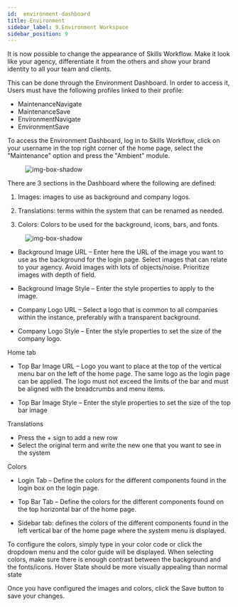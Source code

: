 ```yaml
---
id:  environment-dashboard
title: Environment
sidebar_label: 9.Environment Workspace
sidebar_position: 9
---
```


It is now possible to change the appearance of Skills Workflow. Make it look like your agency, differentiate it from the others and show your brand identity to all your team and clients.

This can be done through the Environment Dashboard. In order to access it, Users must have the following profiles linked to their profile:

- MaintenanceNavigate
- MaintenanceSave
- EnvironmentNavigate
- EnvironmentSave

To access the Environment Dashboard, log in to Skills Workflow, click on your username in the top right corner of the home page, select the "Maintenance" option and press the "Ambient" module.

<figure>

![img-box-shadow](/img/university/dashboards/environment-dashboard/university-environment-1.png)
<figcaption></figcaption>
</figure> 

 
There are 3 sections in the Dashboard where the following are defined:

1. Images: images to use as background and company logos.

2. Translations: terms within the system that can be renamed as needed.

3. Colors: Colors to be used for the background, icons, bars, and fonts.

<figure>

![img-box-shadow](/img/university/dashboards/environment-dashboard/university-environment-2.png)
<figcaption></figcaption>
</figure> 

- Background Image URL – Enter here the URL of the image you want to use as the background for the login page. Select images that can relate to your agency. Avoid images with lots of objects/noise. Prioritize images with depth of field.

- Background Image Style – Enter the style properties to apply to the image.

- Company Logo URL – Select a logo that is common to all companies within the instance, preferably with a transparent background.

- Company Logo Style – Enter the style properties to set the size of the company logo.

Home tab

- Top Bar Image URL – Logo you want to place at the top of the vertical menu bar on the left of the home page. The same logo as the login page can be applied. The logo must not exceed the limits of the bar and must be aligned with the breadcrumbs and menu items.

- Top Bar Image Style – Enter the style properties to set the size of the top bar image
 
Translations

- Press the + sign to add a new row
- Select the original term and write the new one that you want to see in the system
 

Colors

- Login Tab – Define the colors for the different components found in the login box on the login page.

- Top Bar Tab – Define the colors for the different components found on the top horizontal bar of the home page.

- Sidebar tab: defines the colors of the different components found in the left vertical bar of the home page where the system menu is displayed.

To configure the colors, simply type in your color code or click the dropdown menu and the color guide will be displayed. When selecting colors, make sure there is enough contrast between the background and the fonts/icons.
Hover State should be more visually appealing than normal state

Once you have configured the images and colors, click the Save button to save your changes.
